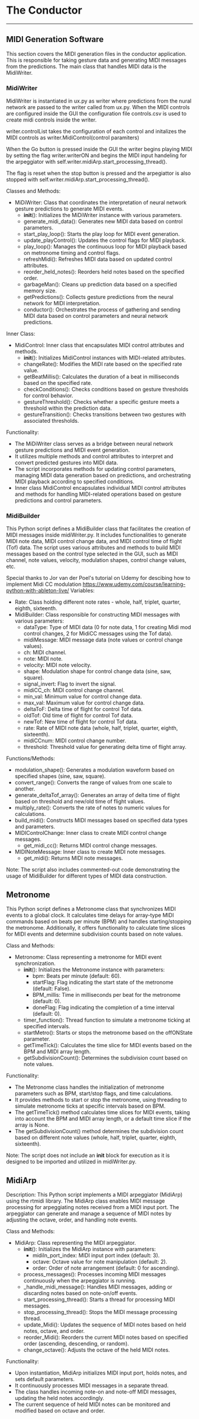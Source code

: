 # The Conductor

---

## MIDI Generation Software

This section covers the MIDI generation files in the conductor application. This is responsible for taking gesture data and generating MIDI messages from the predictions. The main class that handles MIDI data is the MidiWriter. 

### MidiWriter

MidiWriter is instantiated in ux.py as writer where predictions from the nural network are passed to the writer called from ux.py. When the MIDI controls are configured inside the GUI the configuration file controls.csv is used to create midi controls inside the writer. 

writer.controlList takes the configuration of each control and initalizes the MIDI controls as writer.MidiControl(control paramiters)

When the Go button is pressed inside the GUI the writer begins playing MIDI by setting the flag writer.writerON and begins the MIDI input handeling for the arpeggiator with self.writer.midiArp.start_processing_thread(). 

The flag is reset when the stop button is pressed and the arpegiattor is also stopped with self.writer.midiArp.start_processing_thread().


Classes and Methods:
- MiDiWriter: Class that coordinates the interpretation of neural network gesture predictions to generate MIDI events.
    - __init__(): Initializes the MiDiWriter instance with various parameters.
    - generate_midi_data(): Generates new MIDI data based on control parameters.
    - start_play_loop(): Starts the play loop for MIDI event generation.
    - update_playControl(): Updates the control flags for MIDI playback.
    - play_loop(): Manages the continuous loop for MIDI playback based on metronome timing and control flags.
    - refreshMidi(): Refreshes MIDI data based on updated control attributes.
    - reorder_held_notes(): Reorders held notes based on the specified order.
    - garbageMan(): Cleans up prediction data based on a specified memory size.
    - getPredictions(): Collects gesture predictions from the neural network for MIDI interpretation.
    - conductor(): Orchestrates the process of gathering and sending MIDI data based on control parameters and neural network predictions.

Inner Class:
- MidiControl: Inner class that encapsulates MIDI control attributes and methods.
    - __init__(): Initializes MidiControl instances with MIDI-related attributes.
    - changeRate(): Modifies the MIDI rate based on the specified rate value.
    - getBeatMillis(): Calculates the duration of a beat in milliseconds based on the specified rate.
    - checkConditions(): Checks conditions based on gesture thresholds for control behavior.
    - gestureThreshold(): Checks whether a specific gesture meets a threshold within the prediction data.
    - gestureTransition(): Checks transitions between two gestures with associated thresholds.

Functionality:
- The MiDiWriter class serves as a bridge between neural network gesture predictions and MIDI event generation.
- It utilizes multiple methods and control attributes to interpret and convert predicted gestures into MIDI data.
- The script incorporates methods for updating control parameters, managing MIDI data generation based on predictions, and orchestrating MIDI playback according to specified conditions.
- Inner class MidiControl encapsulates individual MIDI control attributes and methods for handling MIDI-related operations based on gesture predictions and control parameters.

### MidiBuilder

This Python script defines a MidiBuilder class that facilitates the creation of MIDI messages inside midiWriter.py. It includes functionalities to generate MIDI note data, MIDI control change data,
and MIDI control time of flight (Tof) data. The script uses various attributes and methods to build MIDI messages based on the control type selected in the GUI, 
such as MIDI channel, note values, velocity, modulation shapes, control change values, etc.

Special thanks to Jor van der Poel's tutorial on Udemy for descibing how to implement Midi CC modulation https://www.udemy.com/course/learning-python-with-ableton-live/
Variables:

- Rate: Class holding different note rates - whole, half, triplet, quarter, eighth, sixteenth.
- MidiBuilder: Class responsible for constructing MIDI messages with various parameters:
    - dataType: Type of MIDI data (0 for note data, 1 for creating Midi mod control changes, 2 for MidiCC messages using the Tof data).
    - midiMessage: MIDI message data (note values or control change values).
    - ch: MIDI channel.
    - note: MIDI note.
    - velocity: MIDI note velocity.
    - shape: Modulation shape for control change data (sine, saw, square).
    - signal_invert: Flag to invert the signal.
    - midiCC_ch: MIDI control change channel.
    - min_val: Minimum value for control change data.
    - max_val: Maximum value for control change data.
    - deltaToF: Delta time of flight for control Tof data.
    - oldTof: Old time of flight for control Tof data.
    - newTof: New time of flight for control Tof data.
    - rate: Rate of MIDI note data (whole, half, triplet, quarter, eighth, sixteenth).
    - midiCCnum: MIDI control change number.
    - threshold: Threshold value for generating delta time of flight array.

Functions/Methods:
- modulation_shape(): Generates a modulation waveform based on specified shapes (sine, saw, square).
- convert_range(): Converts the range of values from one scale to another.
- generate_deltaTof_array(): Generates an array of delta time of flight based on threshold and new/old time of flight values.
- multiply_rate(): Converts the rate of notes to numeric values for calculations.
- build_midi(): Constructs MIDI messages based on specified data types and parameters.
- MIDIControlChange: Inner class to create MIDI control change messages.
    - get_midi_cc(): Returns MIDI control change messages.
- MIDINoteMessage: Inner class to create MIDI note messages.
    - get_midi(): Returns MIDI note messages.

Note: The script also includes commented-out code demonstrating the usage of MidiBuilder for different types of MIDI data construction.

## Metronome

This Python script defines a Metronome class that synchronizes MIDI events to a global clock. It calculates time delays for array-type MIDI commands based on beats per minute (BPM) and handles starting/stopping the metronome. Additionally, it offers functionality to calculate time slices for MIDI events and determine subdivision counts based on note values.

Class and Methods:
- Metronome: Class representing a metronome for MIDI event synchronization.
    - __init__(): Initializes the Metronome instance with parameters:
        - bpm: Beats per minute (default: 60).
        - startFlag: Flag indicating the start state of the metronome (default: False).
        - BPM_millis: Time in milliseconds per beat for the metronome (default: 0).
        - doneFlag: Flag indicating the completion of a time interval (default: 0).
    - timer_function(): Thread function to simulate a metronome ticking at specified intervals.
    - startMetro(): Starts or stops the metronome based on the offONState parameter.
    - getTimeTick(): Calculates the time slice for MIDI events based on the BPM and MIDI array length.
    - getSubdivisionCount(): Determines the subdivision count based on note values.

Functionality:
- The Metronome class handles the initialization of metronome parameters such as BPM, start/stop flags, and time calculations.
- It provides methods to start or stop the metronome, using threading to simulate metronome ticks at specific intervals based on BPM.
- The getTimeTick() method calculates time slices for MIDI events, taking into account the BPM and MIDI array length, or a default time slice if the array is None.
- The getSubdivisionCount() method determines the subdivision count based on different note values (whole, half, triplet, quarter, eighth, sixteenth).

Note: The script does not include an __init__ block for execution as it is designed to be imported and utilized in midiWriter.py.

## MidiArp

Description:
This Python script implements a MIDI arpeggiator (MidiArp) using the rtmidi library. The MidiArp class enables MIDI message processing for arpeggiating notes received from a MIDI input port. The arpeggiator can generate and manage a sequence of MIDI notes by adjusting the octave, order, and handling note events.

Class and Methods:
- MidiArp: Class representing the MIDI arpeggiator.
    - __init__(): Initializes the MidiArp instance with parameters:
        - midiIn_port_index: MIDI input port index (default: 3).
        - octave: Octave value for note manipulation (default: 2).
        - order: Order of note arrangement (default: 0 for ascending).
    - process_messages(): Processes incoming MIDI messages continuously when the arpeggiator is running.
    - _handle_midi_message(): Handles MIDI messages, adding or discarding notes based on note-on/off events.
    - start_processing_thread(): Starts a thread for processing MIDI messages.
    - stop_processing_thread(): Stops the MIDI message processing thread.
    - update_Midi(): Updates the sequence of MIDI notes based on held notes, octave, and order.
    - reorder_Midi(): Reorders the current MIDI notes based on specified order (ascending, descending, or random).
    - change_octave(): Adjusts the octave of the held MIDI notes.
    
Functionality:
- Upon instantiation, MidiArp initializes MIDI input port, holds notes, and sets default parameters.
- It continuously processes MIDI messages in a separate thread.
- The class handles incoming note-on and note-off MIDI messages, updating the held notes accordingly.
- The current sequence of held MIDI notes can be monitored and modified based on octave and order.
 